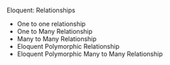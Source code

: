 Eloquent: Relationships
- One to one relationship
- One to Many Relationship
- Many to Many Relationship
- Eloquent Polymorphic Relationship
- Eloquent Polymorphic Many to Many Relationship
